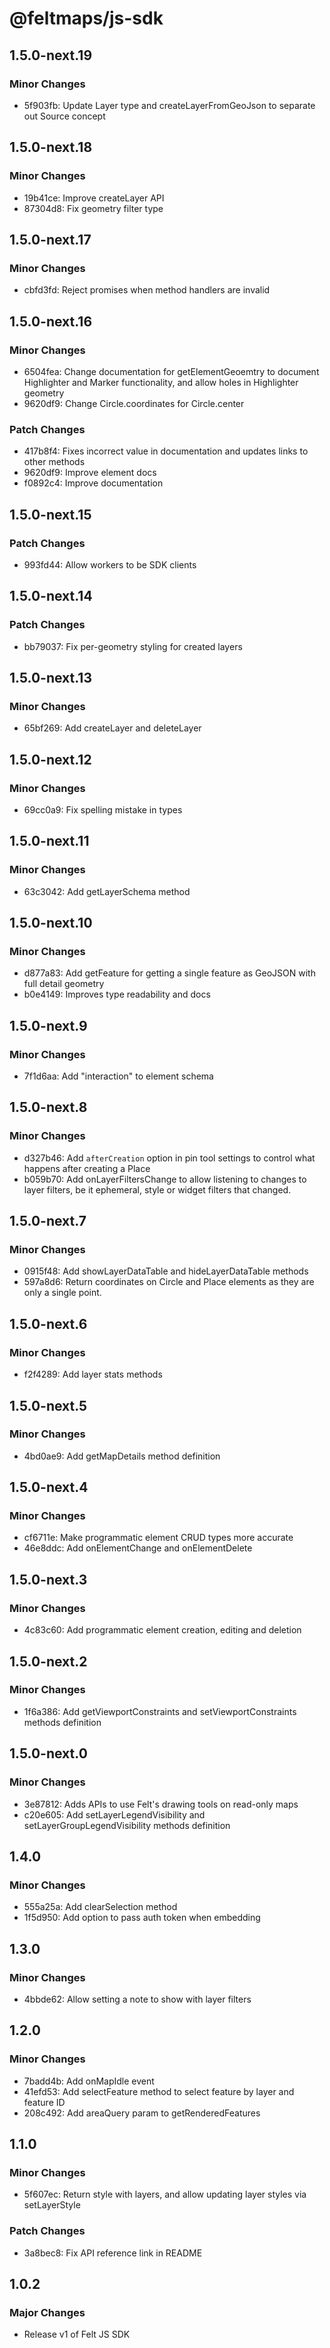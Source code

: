 # @feltmaps/js-sdk

## 1.5.0-next.19

### Minor Changes

* 5f903fb: Update Layer type and createLayerFromGeoJson to separate out Source concept

## 1.5.0-next.18

### Minor Changes

* 19b41ce: Improve createLayer API
* 87304d8: Fix geometry filter type

## 1.5.0-next.17

### Minor Changes

* cbfd3fd: Reject promises when method handlers are invalid

## 1.5.0-next.16

### Minor Changes

* 6504fea: Change documentation for getElementGeoemtry to document Highlighter and Marker functionality, and allow holes in Highlighter geometry
* 9620df9: Change Circle.coordinates for Circle.center

### Patch Changes

* 417b8f4: Fixes incorrect value in documentation and updates links to other methods
* 9620df9: Improve element docs
* f0892c4: Improve documentation

## 1.5.0-next.15

### Patch Changes

* 993fd44: Allow workers to be SDK clients

## 1.5.0-next.14

### Patch Changes

* bb79037: Fix per-geometry styling for created layers

## 1.5.0-next.13

### Minor Changes

* 65bf269: Add createLayer and deleteLayer

## 1.5.0-next.12

### Minor Changes

* 69cc0a9: Fix spelling mistake in types

## 1.5.0-next.11

### Minor Changes

* 63c3042: Add getLayerSchema method

## 1.5.0-next.10

### Minor Changes

* d877a83: Add getFeature for getting a single feature as GeoJSON with full detail geometry
* b0e4149: Improves type readability and docs

## 1.5.0-next.9

### Minor Changes

* 7f1d6aa: Add "interaction" to element schema

## 1.5.0-next.8

### Minor Changes

* d327b46: Add `afterCreation` option in pin tool settings to control what happens after creating a Place
* b059b70: Add onLayerFiltersChange to allow listening to changes to layer filters, be it ephemeral, style or widget filters that changed.

## 1.5.0-next.7

### Minor Changes

* 0915f48: Add showLayerDataTable and hideLayerDataTable methods
* 597a8d6: Return coordinates on Circle and Place elements as they are only a single point.

## 1.5.0-next.6

### Minor Changes

* f2f4289: Add layer stats methods

## 1.5.0-next.5

### Minor Changes

* 4bd0ae9: Add getMapDetails method definition

## 1.5.0-next.4

### Minor Changes

* cf6711e: Make programmatic element CRUD types more accurate
* 46e8ddc: Add onElementChange and onElementDelete

## 1.5.0-next.3

### Minor Changes

* 4c83c60: Add programmatic element creation, editing and deletion

## 1.5.0-next.2

### Minor Changes

* 1f6a386: Add getViewportConstraints and setViewportConstraints methods definition

## 1.5.0-next.0

### Minor Changes

* 3e87812: Adds APIs to use Felt's drawing tools on read-only maps
* c20e605: Add setLayerLegendVisibility and setLayerGroupLegendVisibility methods definition

## 1.4.0

### Minor Changes

* 555a25a: Add clearSelection method
* 1f5d950: Add option to pass auth token when embedding

## 1.3.0

### Minor Changes

* 4bbde62: Allow setting a note to show with layer filters

## 1.2.0

### Minor Changes

* 7badd4b: Add onMapIdle event
* 41efd53: Add selectFeature method to select feature by layer and feature ID
* 208c492: Add areaQuery param to getRenderedFeatures

## 1.1.0

### Minor Changes

* 5f607ec: Return style with layers, and allow updating layer styles via setLayerStyle

### Patch Changes

* 3a8bec8: Fix API reference link in README

## 1.0.2

### Major Changes

* Release v1 of Felt JS SDK
